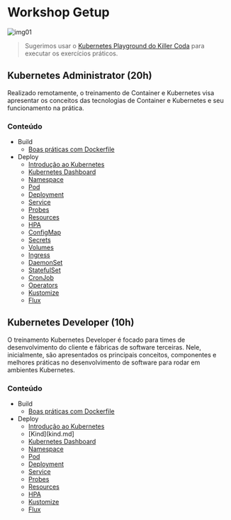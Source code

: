 # Workshop Getup

![img01](img/img01.png)

> Sugerimos usar o [Kubernetes Playground do Killer Coda](https://killercoda.com/playgrounds/scenario/kubernetes) para executar os exercícios práticos.

## Kubernetes Administrator (20h)

Realizado remotamente,  o treinamento de Container e Kubernetes visa apresentar os conceitos das tecnologias de Container e Kubernetes e seu funcionamento na prática.

### Conteúdo

- Build
  - [Boas práticas com Dockerfile](docker)
- Deploy
  - [Introdução ao Kubernetes](introducao)
  - [Kubernetes Dashboard](ferramentas-auxiliares)
  - [Namespace](namespace)
  - [Pod](pod)
  - [Deployment](deployment)
  - [Service](service)
  - [Probes](probes)
  - [Resources](resources)
  - [HPA](hpa)
  - [ConfigMap](configmap)
  - [Secrets](secret)
  - [Volumes](volumes)
  - [Ingress](ingress)
  - [DaemonSet](daemonset)
  - [StatefulSet](statefulset)
  - [CronJob](cronjob)
  - [Operators](operators)
  - [Kustomize](kustomize)
  - [Flux](flux)

## Kubernetes Developer (10h)

O treinamento Kubernetes Developer é focado para times de desenvolvimento do cliente e fábricas de software terceiras. Nele, inicialmente, são apresentados os principais conceitos, componentes e melhores práticas no desenvolvimento de software para rodar em ambientes Kubernetes.

### Conteúdo

- Build
  - [Boas práticas com Dockerfile](docker)
- Deploy
  - [Introdução ao Kubernetes](introducao)
  - [Kind](kind.md]
  - [Kubernetes Dashboard](ferramentas-auxiliares)
  - [Namespace](namespace)
  - [Pod](pod)
  - [Deployment](deployment)
  - [Service](service)
  - [Probes](probes)
  - [Resources](resources)
  - [HPA](hpa)
  - [Kustomize](kustomize)
  - [Flux](flux)
 

